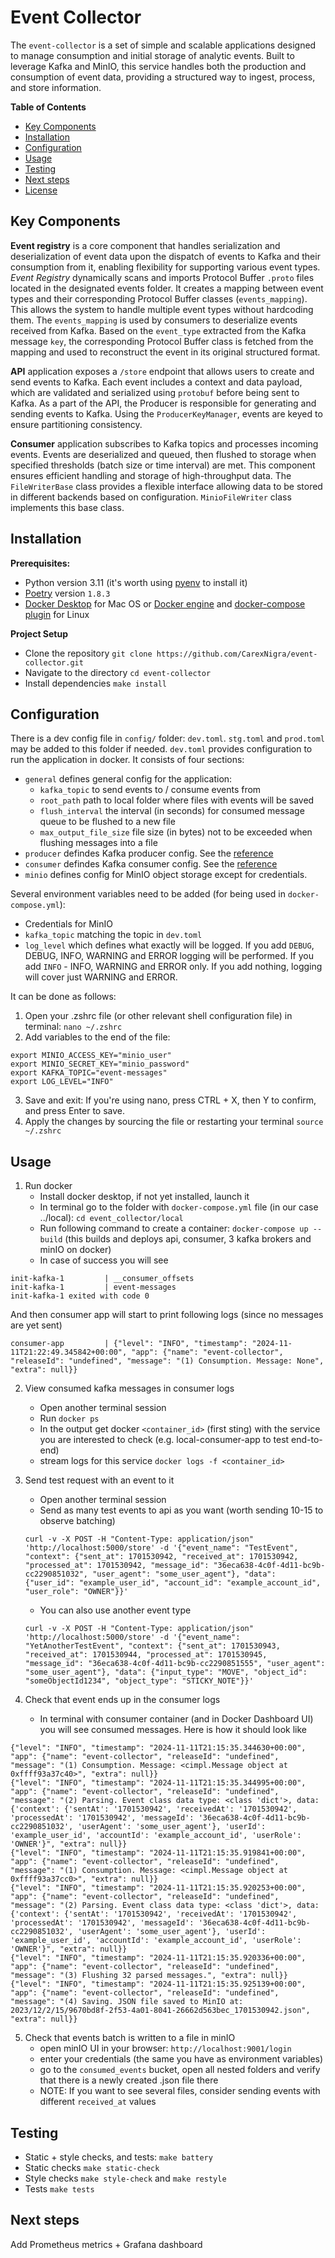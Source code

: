 # Event Collector  

The `event-collector` is a set of simple and scalable applications designed to manage consumption and initial storage of analytic events. Built to leverage Kafka and MinIO, this service handles both the production and consumption of event data, providing a structured way to ingest, process, and store information. 

**Table of Contents**
- [Key Components](#key-components)
- [Installation](#installation)
- [Configuration](#configuration)
- [Usage](#usage)
- [Testing](#testing)
- [Next steps](#next-steps)
- [License](#license)


## Key Components
**Event registry** is a core component that handles serialization and deserialization of event data upon the dispatch of events to Kafka and their consumption from it, enabling flexibility for supporting various event types. *Event Registry* dynamically scans and imports Protocol Buffer `.proto` files located in the designated events folder. It creates a mapping between event types and their corresponding Protocol Buffer classes (`events_mapping`). This allows the system to handle multiple event types without hardcoding them. The `events_mapping` is used by consumers to deserialize events received from Kafka. Based on the `event_type` extracted from the Kafka message `key`, the corresponding Protocol Buffer class is fetched from the mapping and used to reconstruct the event in its original structured format.

**API** application exposes a `/store` endpoint that allows users to create and send events to Kafka. Each event includes a context and data payload, which are validated and serialized using `protobuf` before being sent to Kafka. As a part of the API, the Producer is responsible for generating and sending events to Kafka. Using the `ProducerKeyManager`, events are keyed to ensure partitioning consistency.

**Consumer** application subscribes to Kafka topics and processes incoming events. Events are deserialized and queued, then flushed to storage when specified thresholds (batch size or time interval) are met. This component ensures efficient handling and storage of high-throughput data. The `FileWriterBase` class provides a flexible interface allowing data to be stored in different backends based on configuration. `MinioFileWriter` class implements this base class.


## Installation
**Prerequisites:** 
* Python version 3.11 (it's worth using [pyenv](https://github.com/pyenv/pyenv?tab=readme-ov-file#installation) to install it)
* [Poetry](https://python-poetry.org/docs/#installing-with-the-official-installer) version `1.8.3`
* [Docker Desktop](https://docs.docker.com/desktop/) for Mac OS or [Docker engine](https://docs.docker.com/engine/install/) and [docker-compose plugin](https://docs.docker.com/compose/install/linux/) for Linux

**Project Setup**
* Clone the repository `git clone https://github.com/CarexNigra/event-collector.git`
* Navigate to the directory `cd event-collector`
* Install dependencies `make install`


## Configuration
There is a dev config file in `config/` folder: `dev.toml`. `stg.toml` and `prod.toml` may be added to this folder if needed. `dev.toml` provides configuration to run the application in docker. It consists of four sections:
* `general` defines general config for the application: 
    * `kafka_topic` to send events to / consume events from
    * `root_path` path to local folder where files with events will be saved 
    * `flush_interval` the interval (in seconds) for consumed message queue to be flushed to a new file
    * `max_output_file_size` file size (in bytes) not to be exceeded when flushing messages into a file
* `producer` defindes Kafka producer config. See the [reference](https://docs.confluent.io/platform/current/installation/configuration/producer-configs.html)
* `consumer` defindes Kafka consumer config. See the [reference](https://docs.confluent.io/platform/current/installation/configuration/consumer-configs.html)
* `minio` defines config for MinIO object storage except for credentials. 

Several environment variables need to be added (for being used in `docker-compose.yml`):
* Credentials for MinIO 
* `kafka_topic` matching the topic in `dev.toml` 
* `log_level` which defines what exactly will be logged. If you add `DEBUG`, DEBUG, INFO, WARNING and ERROR logging will be performed. If you add `INFO` - INFO, WARNING and ERROR only. If you add nothing, logging will cover just WARNING and ERROR.

It can be done as follows:
1. Open your .zshrc file (or other relevant shell configuration file) in terminal: `nano ~/.zshrc` 
2. Add variables to the end of the file:
```
export MINIO_ACCESS_KEY="minio_user"
export MINIO_SECRET_KEY="minio_password"
export KAFKA_TOPIC="event-messages"
export LOG_LEVEL="INFO"
```
3. Save and exit: If you're using nano, press CTRL + X, then Y to confirm, and press Enter to save.
4. Apply the changes by sourcing the file or restarting your terminal `source ~/.zshrc`


## Usage
1. Run docker
    * Install docker desktop, if not yet installed, launch it
    * In terminal go to the folder with `docker-compose.yml` file (in our case ../local): `cd event_collector/local`
    * Run following command to create a container: `docker-compose up --build` (this builds and deploys api, consumer, 3 kafka brokers and minIO on docker)
    * In case of success you will see
```
init-kafka-1         | __consumer_offsets
init-kafka-1         | event-messages
init-kafka-1 exited with code 0
```
And then consumer app will start to print following logs (since no messages are yet sent) 
```
consumer-app         | {"level": "INFO", "timestamp": "2024-11-11T21:22:49.345842+00:00", "app": {"name": "event-collector", "releaseId": "undefined", "message": "(1) Consumption. Message: None", "extra": null}}
```

2. View consumed kafka messages in consumer logs
    * Open another terminal session
    * Run `docker ps`
    * In the output get docker `<container_id>` (first sting) with the service you are interested to check (e.g. local-consumer-app to test end-to-end)
    * stream logs for this service `docker logs -f <container_id>`

3. Send test request with an event to it
    * Open another terminal session
    * Send as many test events to api as you want (worth sending 10-15 to observe batching)
    ```shell
    curl -v -X POST -H "Content-Type: application/json" 'http://localhost:5000/store' -d '{"event_name": "TestEvent", "context": {"sent_at": 1701530942, "received_at": 1701530942, "processed_at": 1701530942, "message_id": "36eca638-4c0f-4d11-bc9b-cc2290851032", "user_agent": "some_user_agent"}, "data": {"user_id": "example_user_id", "account_id": "example_account_id", "user_role": "OWNER"}}'
    ```
    * You can also use another event type
    ```shell
    curl -v -X POST -H "Content-Type: application/json" 'http://localhost:5000/store' -d '{"event_name": "YetAnotherTestEvent", "context": {"sent_at": 1701530943, "received_at": 1701530944, "processed_at": 1701530945, "message_id": "36eca638-4c0f-4d11-bc9b-cc2290851555", "user_agent": "some_user_agent"}, "data": {"input_type": "MOVE", "object_id": "someObjectId1234", "object_type": "STICKY_NOTE"}}'
    ```

4. Check that event ends up in the consumer logs
    * In terminal with consumer container (and in Docker Dashboard UI) you will see consumed messages. Here is how it should look like
```
{"level": "INFO", "timestamp": "2024-11-11T21:15:35.344630+00:00", "app": {"name": "event-collector", "releaseId": "undefined", "message": "(1) Consumption. Message: <cimpl.Message object at 0xffff93a37c40>", "extra": null}}
{"level": "INFO", "timestamp": "2024-11-11T21:15:35.344995+00:00", "app": {"name": "event-collector", "releaseId": "undefined", "message": "(2) Parsing. Event class data type: <class 'dict'>, data: {'context': {'sentAt': '1701530942', 'receivedAt': '1701530942', 'processedAt': '1701530942', 'messageId': '36eca638-4c0f-4d11-bc9b-cc2290851032', 'userAgent': 'some_user_agent'}, 'userId': 'example_user_id', 'accountId': 'example_account_id', 'userRole': 'OWNER'}", "extra": null}}
{"level": "INFO", "timestamp": "2024-11-11T21:15:35.919841+00:00", "app": {"name": "event-collector", "releaseId": "undefined", "message": "(1) Consumption. Message: <cimpl.Message object at 0xffff93a37cc0>", "extra": null}}
{"level": "INFO", "timestamp": "2024-11-11T21:15:35.920253+00:00", "app": {"name": "event-collector", "releaseId": "undefined", "message": "(2) Parsing. Event class data type: <class 'dict'>, data: {'context': {'sentAt': '1701530942', 'receivedAt': '1701530942', 'processedAt': '1701530942', 'messageId': '36eca638-4c0f-4d11-bc9b-cc2290851032', 'userAgent': 'some_user_agent'}, 'userId': 'example_user_id', 'accountId': 'example_account_id', 'userRole': 'OWNER'}", "extra": null}}
{"level": "INFO", "timestamp": "2024-11-11T21:15:35.920336+00:00", "app": {"name": "event-collector", "releaseId": "undefined", "message": "(3) Flushing 32 parsed messages.", "extra": null}}
{"level": "INFO", "timestamp": "2024-11-11T21:15:35.925139+00:00", "app": {"name": "event-collector", "releaseId": "undefined", "message": "(4) Saving. JSON file saved to MinIO at: 2023/12/2/15/9670bd8f-2f53-4a01-8041-26662d563bec_1701530942.json", "extra": null}}
```

5. Check that events batch is written to a file in minIO
    * open minIO UI in your browser: `http://localhost:9001/login`
    * enter your credentials (the same you have as environment variables)
    * go to the `consumed_events` bucket, open all nested folders and verify that there is a newly created .json file there 
    * NOTE: If you want to see several files, consider sending events with different `received_at` values

## Testing
* Static + style checks, and tests: `make battery`
* Static checks `make static-check`
* Style checks `make style-check` and `make restyle`
* Tests `make tests`

## Next steps
Add Prometheus metrics + Grafana dashboard
